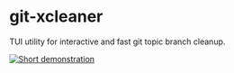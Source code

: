 git-xcleaner
============

TUI utility for interactive and fast git topic branch cleanup.

[![Short demonstration](http://img.youtube.com/vi/nKIRFqD02nQ/0.jpg)](https://www.youtube.com/watch?v=nKIRFqD02nQ)
